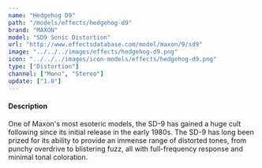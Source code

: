 ```yaml
---
name: "Hedgehog D9"
path: "/models/effects/hedgehog-d9"
brand: "MAXON"
model: "SD9 Sonic Distortion"
url: "http://www.effectsdatabase.com/model/maxon/9/sd9"
image: "../../../images/effects/hedgehog-d9.png"
icon: "../../../images/icon-models/effects/hedgehog-d9.png"
type: ["Distortion"]
channel: ["Mono", "Stereo"]
update: ["1.0"]
---
```

#### Description
One of Maxon's most esoteric models, the SD-9 has gained a huge cult following since its initial release in the early 1980s. The SD-9 has long been prized for its ability to provide an immense range of distorted tones, from punchy overdrive to blistering fuzz, all with full-frequency response and minimal tonal coloration.